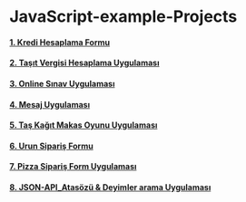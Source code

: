 # JavaScript-example-Projects


#### [1. Kredi Hesaplama Formu](https://github.com/muratavci05/JavaScript-example-Projects/tree/master/JavaScript_Kredi_Hesaplama_Formu)
#### [2. Taşıt Vergisi Hesaplama Uygulaması](https://github.com/muratavci05/JavaScript-example-Projects/tree/master/javaScript-tasit-vergisi-hes-formu)
#### [3. Online Sınav Uygulaması](https://github.com/muratavci05/JavaScript-example-Projects/tree/master/javaScript-tas-kagit-makas-oyunu)
#### [4. Mesaj Uygulaması](https://github.com/muratavci05/JavaScript-example-Projects/tree/master/Javascript-tailwind-Mesaj-Uygulamasi)
#### [5. Taş Kağıt Makas Oyunu Uygulaması](https://github.com/muratavci05/JavaScript-example-Projects/tree/master/javaScript-tas-kagit-makas-oyunu)
#### [6. Urun Sipariş Formu](https://github.com/muratavci05/JavaScript-example-Projects/tree/master/Urun-siparis-formu)
#### [7. Pizza Sipariş Form Uygulaması](https://github.com/muratavci05/JavaScript-example-Projects/tree/master/JavaScript_Pizza_Siparis_Formu)
#### [8. JSON-API_Atasözü & Deyimler arama Uygulaması](https://github.com/muratavci05/JavaScript-example-Projects/tree/master/JavaScript-JSON-API-Atasozu-Deyimler-Arama)
